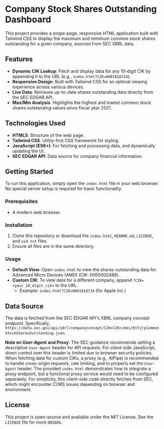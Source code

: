 # Company Stock Shares Outstanding Dashboard

This project provides a single-page, responsive HTML application built with Tailwind CSS to display the maximum and minimum common stock shares outstanding for a given company, sourced from SEC XBRL data.

## Features

*   **Dynamic CIK Lookup**: Fetch and display data for any 10-digit CIK by appending it to the URL (e.g., `index.html?CIK=0001018724`).
*   **Responsive Design**: Built with Tailwind CSS for an optimal viewing experience across various devices.
*   **Live Data**: Retrieves up-to-date shares outstanding data directly from the SEC EDGAR API.
*   **Max/Min Analysis**: Highlights the highest and lowest common stock shares outstanding values since fiscal year 2021.

## Technologies Used

*   **HTML5**: Structure of the web page.
*   **Tailwind CSS**: Utility-first CSS framework for styling.
*   **JavaScript (ES6+)**: For fetching and processing data, and dynamically updating the UI.
*   **SEC EDGAR API**: Data source for company financial information.

## Getting Started

To run this application, simply open the `index.html` file in your web browser. No special server setup is required for basic functionality.

### Prerequisites

*   A modern web browser.

### Installation

1.  Clone this repository or download the `index.html`, `README.md`, `LICENSE`, and `uid.txt` files.
2.  Ensure all files are in the same directory.

### Usage

*   **Default View**: Open `index.html` to view the shares outstanding data for Advanced Micro Devices (AMD) (CIK: 0000002488).
*   **Custom CIK**: To view data for a different company, append `?CIK=<your_10_digit_cik>` to the URL.
    *   Example: `index.html?CIK=0001018724` (for Apple Inc.)

## Data Source

The data is fetched from the SEC EDGAR API's XBRL company concept endpoint.
Specifically, `https://data.sec.gov/api/xbrl/companyconcept/CIK<CIK>/dei/EntityCommonStockSharesOutstanding.json`.

**Note on User-Agent and Proxy**:
The SEC guidance recommends setting a descriptive `User-Agent` header for API requests. For client-side JavaScript, direct control over this header is limited due to browser security policies. When fetching data for custom CIKs, a proxy (e.g., AIPipe) is recommended to handle cross-origin requests, rate limiting, and to properly set the `User-Agent` header. The provided `index.html` demonstrates how to integrate a proxy endpoint, but a functional proxy service would need to be configured separately. For simplicity, this client-side code directly fetches from SEC, which might encounter CORS issues depending on browser and environment.

## License

This project is open-source and available under the MIT License. See the `LICENSE` file for more details.
